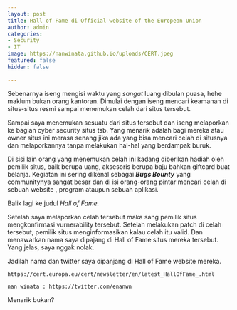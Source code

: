 ```yaml
---
layout: post
title: Hall of Fame di Official website of the European Union
author: admin
categories:
- Security
- IT
image: https://nanwinata.github.io/uploads/CERT.jpeg
featured: false
hidden: false

---
```

Sebenarnya iseng mengisi waktu yang _sangat_ luang dibulan puasa, hehe maklum bukan orang kantoran. Dimulai dengan iseng mencari keamanan di situs-situs resmi sampai menemukan celah dari situs tersebut.

Sampai saya menemukan sesuatu dari situs tersebut dan iseng melaporkan ke bagian cyber security situs tsb. Yang menarik adalah bagi mereka atau owner situs ini merasa senang jika ada yang bisa mencari celah di situsnya dan melaporkannya tanpa melakukan hal-hal yang berdampak buruk.

Di sisi lain orang yang menemukan celah ini kadang diberikan hadiah oleh pemilik situs, baik berupa uang, aksesoris berupa baju bahkan giftcard buat belanja. Kegiatan ini sering dikenal sebagai **_Bugs Bounty_** yang communitynya sangat besar dan di isi orang-orang pintar mencari celah di sebuah website , program ataupun sebuah aplikasi.

Balik lagi ke judul _Hall of Fame._

Setelah saya melaporkan celah tersebut maka sang pemilik situs mengkonfirmasi vurnerability tersebut. Setelah melakukan patch di celah tersebut, pemilik situs menginformasikan kalau celah itu valid. Dan menawarkan nama saya dipajang di Hall of Fame situs mereka tersebut. Yang jelas, saya nggak nolak.

Jadilah nama dan twitter saya dipanjang di Hall of Fame website mereka.

    https://cert.europa.eu/cert/newsletter/en/latest_HallOfFame_.html
    
    nan winata : https://twitter.com/enanwn

Menarik bukan?